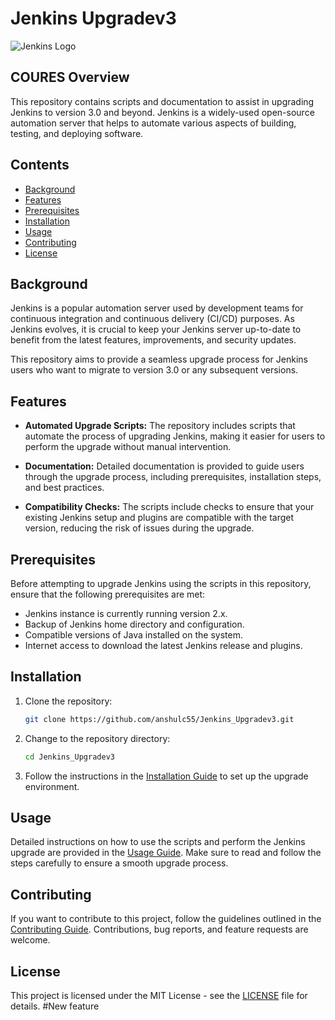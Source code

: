 # Jenkins Upgradev3

![Jenkins Logo](https://jenkins.io/images/logos/jenkins-logo.png)

## COURES Overview

This repository contains scripts and documentation to assist in upgrading Jenkins to version 3.0 and beyond. Jenkins is a widely-used open-source automation server that helps to automate various aspects of building, testing, and deploying software.

## Contents

- [Background](#background)
- [Features](#features)
- [Prerequisites](#prerequisites)
- [Installation](#installation)
- [Usage](#usage)
- [Contributing](#contributing)
- [License](#license)

## Background

Jenkins is a popular automation server used by development teams for continuous integration and continuous delivery (CI/CD) purposes. As Jenkins evolves, it is crucial to keep your Jenkins server up-to-date to benefit from the latest features, improvements, and security updates.

This repository aims to provide a seamless upgrade process for Jenkins users who want to migrate to version 3.0 or any subsequent versions.

## Features

- **Automated Upgrade Scripts:** The repository includes scripts that automate the process of upgrading Jenkins, making it easier for users to perform the upgrade without manual intervention.

- **Documentation:** Detailed documentation is provided to guide users through the upgrade process, including prerequisites, installation steps, and best practices.

- **Compatibility Checks:** The scripts include checks to ensure that your existing Jenkins setup and plugins are compatible with the target version, reducing the risk of issues during the upgrade.

## Prerequisites

Before attempting to upgrade Jenkins using the scripts in this repository, ensure that the following prerequisites are met:

- Jenkins instance is currently running version 2.x.
- Backup of Jenkins home directory and configuration.
- Compatible versions of Java installed on the system.
- Internet access to download the latest Jenkins release and plugins.

## Installation

1. Clone the repository:

   ```bash
   git clone https://github.com/anshulc55/Jenkins_Upgradev3.git
   ```

2. Change to the repository directory:

   ```bash
   cd Jenkins_Upgradev3
   ```

3. Follow the instructions in the [Installation Guide](docs/InstallationGuide.md) to set up the upgrade environment.

## Usage

Detailed instructions on how to use the scripts and perform the Jenkins upgrade are provided in the [Usage Guide](docs/UsageGuide.md). Make sure to read and follow the steps carefully to ensure a smooth upgrade process.

## Contributing

If you want to contribute to this project, follow the guidelines outlined in the [Contributing Guide](CONTRIBUTING.md). Contributions, bug reports, and feature requests are welcome.

## License

This project is licensed under the MIT License - see the [LICENSE](LICENSE) file for details.
#New feature
